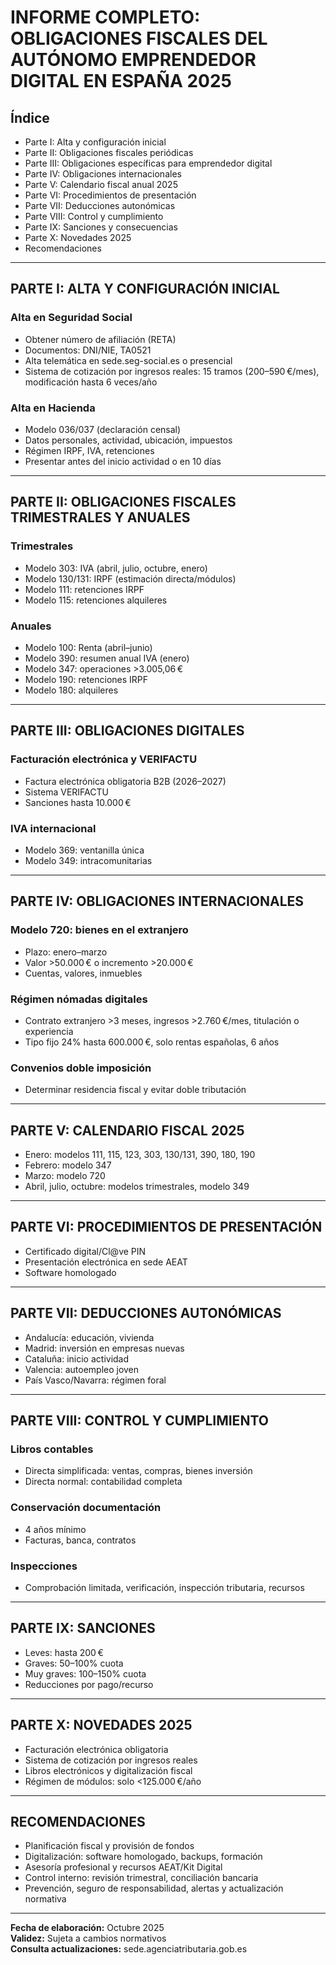 # INFORME COMPLETO: OBLIGACIONES FISCALES DEL AUTÓNOMO EMPRENDEDOR DIGITAL EN ESPAÑA 2025

## Índice
- Parte I: Alta y configuración inicial
- Parte II: Obligaciones fiscales periódicas
- Parte III: Obligaciones específicas para emprendedor digital
- Parte IV: Obligaciones internacionales
- Parte V: Calendario fiscal anual 2025
- Parte VI: Procedimientos de presentación
- Parte VII: Deducciones autonómicas
- Parte VIII: Control y cumplimiento
- Parte IX: Sanciones y consecuencias
- Parte X: Novedades 2025
- Recomendaciones

---

## PARTE I: ALTA Y CONFIGURACIÓN INICIAL

### Alta en Seguridad Social
- Obtener número de afiliación (RETA)
- Documentos: DNI/NIE, TA0521
- Alta telemática en sede.seg-social.es o presencial
- Sistema de cotización por ingresos reales: 15 tramos (200–590 €/mes), modificación hasta 6 veces/año

### Alta en Hacienda
- Modelo 036/037 (declaración censal)
- Datos personales, actividad, ubicación, impuestos
- Régimen IRPF, IVA, retenciones
- Presentar antes del inicio actividad o en 10 días

---

## PARTE II: OBLIGACIONES FISCALES TRIMESTRALES Y ANUALES

### Trimestrales
- Modelo 303: IVA (abril, julio, octubre, enero)
- Modelo 130/131: IRPF (estimación directa/módulos)
- Modelo 111: retenciones IRPF
- Modelo 115: retenciones alquileres

### Anuales
- Modelo 100: Renta (abril–junio)
- Modelo 390: resumen anual IVA (enero)
- Modelo 347: operaciones >3.005,06 €
- Modelo 190: retenciones IRPF
- Modelo 180: alquileres

---

## PARTE III: OBLIGACIONES DIGITALES

### Facturación electrónica y VERIFACTU
- Factura electrónica obligatoria B2B (2026–2027)
- Sistema VERIFACTU
- Sanciones hasta 10.000 €

### IVA internacional
- Modelo 369: ventanilla única
- Modelo 349: intracomunitarias

---

## PARTE IV: OBLIGACIONES INTERNACIONALES

### Modelo 720: bienes en el extranjero
- Plazo: enero–marzo
- Valor >50.000 € o incremento >20.000 €
- Cuentas, valores, inmuebles

### Régimen nómadas digitales
- Contrato extranjero >3 meses, ingresos >2.760 €/mes, titulación o experiencia
- Tipo fijo 24% hasta 600.000 €, solo rentas españolas, 6 años

### Convenios doble imposición
- Determinar residencia fiscal y evitar doble tributación

---

## PARTE V: CALENDARIO FISCAL 2025

- Enero: modelos 111, 115, 123, 303, 130/131, 390, 180, 190
- Febrero: modelo 347
- Marzo: modelo 720
- Abril, julio, octubre: modelos trimestrales, modelo 349

---

## PARTE VI: PROCEDIMIENTOS DE PRESENTACIÓN

- Certificado digital/Cl@ve PIN
- Presentación electrónica en sede AEAT
- Software homologado

---

## PARTE VII: DEDUCCIONES AUTONÓMICAS

- Andalucía: educación, vivienda
- Madrid: inversión en empresas nuevas
- Cataluña: inicio actividad
- Valencia: autoempleo joven
- País Vasco/Navarra: régimen foral

---

## PARTE VIII: CONTROL Y CUMPLIMIENTO

### Libros contables
- Directa simplificada: ventas, compras, bienes inversión
- Directa normal: contabilidad completa

### Conservación documentación
- 4 años mínimo
- Facturas, banca, contratos

### Inspecciones
- Comprobación limitada, verificación, inspección tributaria, recursos

---

## PARTE IX: SANCIONES

- Leves: hasta 200 €
- Graves: 50–100% cuota
- Muy graves: 100–150% cuota
- Reducciones por pago/recurso

---

## PARTE X: NOVEDADES 2025

- Facturación electrónica obligatoria
- Sistema de cotización por ingresos reales
- Libros electrónicos y digitalización fiscal
- Régimen de módulos: solo <125.000 €/año

---

## RECOMENDACIONES

- Planificación fiscal y provisión de fondos
- Digitalización: software homologado, backups, formación
- Asesoría profesional y recursos AEAT/Kit Digital
- Control interno: revisión trimestral, conciliación bancaria
- Prevención, seguro de responsabilidad, alertas y actualización normativa

---

**Fecha de elaboración:** Octubre 2025  
**Validez:** Sujeta a cambios normativos  
**Consulta actualizaciones:** sede.agenciatributaria.gob.es
